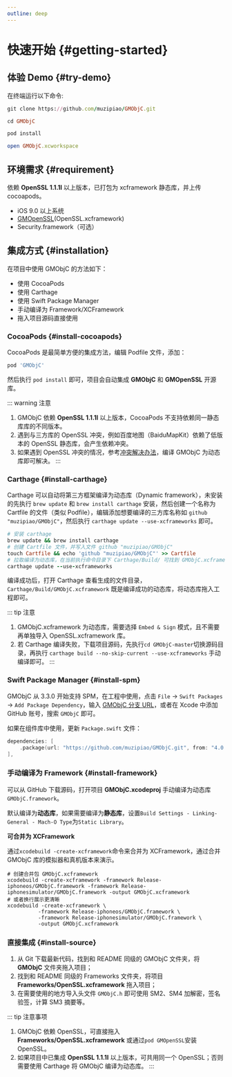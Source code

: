 ```yaml
---
outline: deep
---
```


# 快速开始 {#getting-started}

## 体验 Demo {#try-demo}

在终端运行以下命令:

```ruby
git clone https://github.com/muzipiao/GMObjC.git

cd GMObjC

pod install

open GMObjC.xcworkspace
```

## 环境需求 {#requirement}

依赖 **OpenSSL 1.1.1l** 以上版本，已打包为 xcframework 静态库，并上传 cocoapods。

* iOS 9.0 以上系统
* [GMOpenSSL](https://github.com/muzipiao/GMOpenSSL)(OpenSSL.xcframework)
* Security.framework（可选）

## 集成方式 {#installation}

在项目中使用 GMObjC 的方法如下：

- 使用 CocoaPods
- 使用 Carthage
- 使用 Swift Package Manager
- 手动编译为 Framework/XCFramework
- 拖入项目源码直接使用

### CocoaPods {#install-cocoapods}

CocoaPods 是最简单方便的集成方法，编辑 Podfile 文件，添加：

```ruby
pod 'GMObjC'
```

然后执行 `pod install` 即可，项目会自动集成 **GMObjC** 和 **GMOpenSSL** 开源库。

::: warning 注意
1. GMObjC 依赖 **OpenSSL 1.1.1l** 以上版本，CocoaPods 不支持依赖同一静态库库的不同版本。
2. 遇到与三方库的 OpenSSL 冲突，例如百度地图（BaiduMapKit）依赖了低版本的 OpenSSL 静态库，会产生依赖冲突。
3. 如果遇到 OpenSSL 冲突的情况，参考[冲突解决办法](./error-openssl)，编译 GMObjC 为动态库即可解决。
:::

### Carthage {#install-carthage}

Carthage 可以自动将第三方框架编译为动态库（Dynamic framework），未安装的先执行 `brew update` 和 `brew install carthage` 安装，然后创建一个名称为 Cartfile 的文件（类似 Podfile），编辑添加想要编译的三方库名称如 `github "muzipiao/GMObjC"`，然后执行 `carthage update --use-xcframeworks` 即可。

```ruby
# 安装 carthage
brew update && brew install carthage
# 创建 Cartfile 文件，并写入文件 github "muzipiao/GMObjC"
touch Cartfile && echo 'github "muzipiao/GMObjC"' >> Cartfile
# 拉取编译为动态库，在当前执行命令目录下 Carthage/Build/ 可找到 GMObjC.xcframework
carthage update --use-xcframeworks
```

编译成功后，打开 Carthage 查看生成的文件目录，`Carthage/Build/GMObjC.xcframework` 既是编译成功的动态库，将动态库拖入工程即可。

::: tip 注意
1. GMObjC.xcframework 为动态库，需要选择 `Embed & Sign` 模式，且不需要再单独导入 OpenSSL.xcframework 库。
2. 若 Carthage 编译失败，下载项目源码，先执行`cd GMObjC-master`切换源码目录，再执行 `carthage build --no-skip-current --use-xcframeworks` 手动编译即可。
:::

### Swift Package Manager {#install-spm}

GMObjC 从 3.3.0 开始支持 SPM，在工程中使用，点击 `File` -> `Swift Packages` -> `Add Package Dependency`，输入 [GMObjC 分支 URL](https://github.com/muzipiao/GMObjC.git)，或者在 Xcode 中添加 GitHub 账号，搜索 `GMObjC` 即可。

如果在组件库中使用，更新 `Package.swift` 文件：

```swift
dependencies: [
    .package(url: "https://github.com/muzipiao/GMObjC.git", from: "4.0.0")
],
```

### 手动编译为 Framework {#install-framework}

可以从 GitHub 下载源码，打开项目 **GMObjC.xcodeproj** 手动编译为动态库`GMObjC.framework`。

默认编译为**动态库**，如果需要编译为**静态库**，设置`Build Settings - Linking-General - Mach-O Type`为`Static Library`。

**可合并为 XCFramework**

通过`xcodebuild -create-xcframework`命令来合并为 XCFramework，通过合并 GMObjC 库的模拟器和真机版本来演示。

```shell 
# 创建合并包 GMObjC.xcframework
xcodebuild -create-xcframework -framework Release-iphoneos/GMObjC.framework -framework Release-iphonesimulator/GMObjC.framework -output GMObjC.xcframework
# 或者换行展示更清晰
xcodebuild -create-xcframework \
          -framework Release-iphoneos/GMObjC.framework \
          -framework Release-iphonesimulator/GMObjC.framework \
          -output GMObjC.xcframework
```

### 直接集成 {#install-source}

1. 从 Git 下载最新代码，找到和 README 同级的 GMObjC 文件夹，将 **GMObjC** 文件夹拖入项目；
2. 找到和 README 同级的 Frameworks 文件夹，将项目 **Frameworks/OpenSSL.xcframework** 拖入项目；
3. 在需要使用的地方导入头文件 `GMObjC.h` 即可使用 SM2、SM4 加解密，签名验签，计算 SM3 摘要等。

::: tip 注意事项
1. GMObjC 依赖 OpenSSL，可直接拖入 **Frameworks/OpenSSL.xcframework** 或通过`pod GMOpenSSL`安装 OpenSSL。
2. 如果项目中已集成 **OpenSSL 1.1.1l** 以上版本，可共用同一个 OpenSSL；否则需要使用 Carthage 将 GMObjC 编译为动态库。
:::
